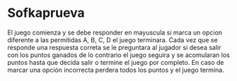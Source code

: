 # Sofkaprueva
El juego comienza y se debe responder en mayuscula si marca un opcion diferente a las permitidas A, B, C, D el juego terminara.
Cada vez que se responde una respuesta correta  se  le preguntara al jugador si desea salir con los puntos ganados de lo contrario  el juego seguira y se acomularan los puntos
hasta que decida salir o termine el juego por completo. En caso de marcar una opción incorrecta perdera todos los puntos y el juego termina.

